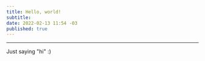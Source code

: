 ```yaml
---
title: Hello, world!
subtitle:
date: 2022-02-13 11:54 -03
published: true
---
```


[comment]: <> (separator)

---

[comment]: <> (content)

Just saying "hi" :)
